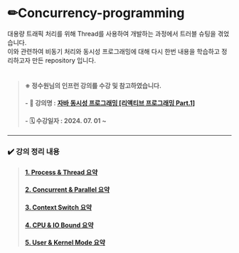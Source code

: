 # ✏**Concurrency-programming**

대용량 트래픽 처리를 위해 Thread를 사용하여 개발하는 과정에서 트러블 슈팅을 겪었습니다. </br>
이와 관련하여 비동기 처리와 동시성 프로그래밍에 대해 다시 한번 내용을 학습하고 정리하고자 만든 repository 입니다. </br>
</br>

> #### ※ 정수원님의 인프런 강의를 수강 및 참고하였습니다.
> #### - 📝 강의명 : [자바 동시성 프로그래밍 [리액티브 프로그래밍 Part.1]](https://www.inflearn.com/course/%EC%9E%90%EB%B0%94-%EB%8F%99%EC%8B%9C%EC%84%B1-%ED%94%84%EB%A1%9C%EA%B7%B8%EB%9E%98%EB%B0%8D-%EB%A6%AC%EC%95%A1%ED%8B%B0%EB%B8%8C-part1/dashboard)
> #### - 🗓 수강일자 : 2024. 07. 01 ~

---

### ✔️ 강의 정리 내용

> #### [1. Process & Thread 요약](https://github.com/opopqkr/concurrency-programming/blob/main/sumarry/1.%20Process%20%26%20Thread.md) <br>
> #### [2. Concurrent & Parallel 요약](https://github.com/opopqkr/concurrency-programming/blob/main/sumarry/2.%20Concurrent%20%26%20Parallel.md) <br>
> #### [3. Context Switch 요약](https://github.com/opopqkr/concurrency-programming/blob/main/sumarry/3.%20Context%20Switch.md) <br>
> #### [4. CPU & IO Bound 요약](https://github.com/opopqkr/concurrency-programming/blob/main/sumarry/4.%20CPU%20Bound%20%26%20IO%20Bound.md) <br>
> #### [5. User & Kernel Mode 요약](https://github.com/opopqkr/concurrency-programming/blob/main/sumarry/5.%20User%20Mode%20&%20Kernel%20Mode.md) <br>

